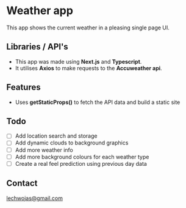 # Weather app

This app shows the current weather in a pleasing single page UI.

## Libraries / API's

- This app was made using **Next.js** and **Typescript**. 
- It utilises **Axios** to make requests to the **Accuweather api**.

## Features

- Uses **getStaticProps()** to fetch the API data and build a static site

## Todo

- [ ] Add location search and storage
- [ ] Add dynamic clouds to background graphics
- [ ] Add more weather info
- [ ] Add more background colours for each weather type
- [ ] Create a real feel prediction using previous day data

## Contact

lechwojas@gmail.com
